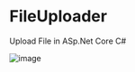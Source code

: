 # FileUploader
Upload File in ASp.Net Core C#

![image](https://github.com/EsteemDev/FileUploader/assets/117539167/a04057e4-b1cd-46f0-b318-167e2ae7b97c)

